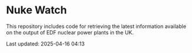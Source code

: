 # Nuke Watch

This repository includes code for retrieving the latest information available on the output of EDF nuclear power plants in the UK.

Last updated: 2025-04-16 04:13